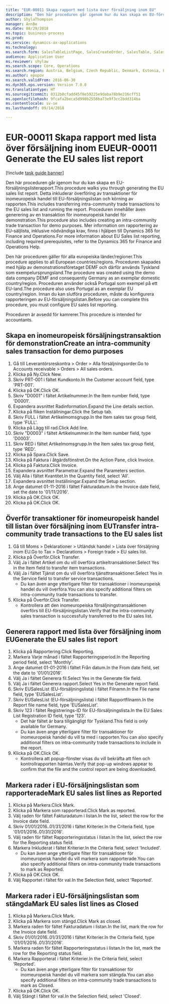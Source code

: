 ```yaml
--- 
title: "EUR-00011 Skapa rapport med lista över försäljning inom EU"
description: "Den här proceduren går igenom hur du kan skapa en EU-försäljningslisterapport."
author: ShylaThompson
manager: AnnBe
ms.date: 08/29/2018
ms.topic: business-process
ms.prod: 
ms.service: dynamics-ax-applications
ms.technology: 
ms.search.form: SalesTableListPage, SalesCreateOrder, SalesTable, SalesEditLines,  EUSalesList, EUSalesListSelection, SysQueryForm, SysLookup
audience: Application User
ms.reviewer: shylaw
ms.search.scope: Core, Operations
ms.search.region: Austria, Belgium, Czech Republic, Denmark, Estonia, Finland, France, Germany, Hungary, Ireland, Italy, Latvia, Lithuania, Netherlands, Poland, Spain, Sweden, United Kingdom
ms.author: epopov
ms.search.validFrom: 2016-06-30
ms.dyn365.ops.version: Version 7.0.0
ms.translationtype: HT
ms.sourcegitcommit: 0312b8cfadd45f8e59225e9daba78b9e216cff51
ms.openlocfilehash: 9fcafa2beca5d998b2556ba73e9f3cc2bdd314ba
ms.contentlocale: sv-se
ms.lasthandoff: 09/14/2018

---
```

# <a name="eur-00011-generate-the-eu-sales-list-report"></a><span data-ttu-id="3eb58-103">EUR-00011 Skapa rapport med lista över försäljning inom EU</span><span class="sxs-lookup"><span data-stu-id="3eb58-103">EUR-00011 Generate the EU sales list report</span></span>

[!include [task guide banner](../../includes/task-guide-banner.md)]

<span data-ttu-id="3eb58-104">Den här proceduren går igenom hur du kan skapa en EU-försäljningslisterapport.</span><span class="sxs-lookup"><span data-stu-id="3eb58-104">This procedure walks you through generating the EU sales list report.</span></span> <span data-ttu-id="3eb58-105">Detta inkluderar överföring av transaktioner för inomeuropeisk handel till EU-försäljningslistan och körning av rapporten.</span><span class="sxs-lookup"><span data-stu-id="3eb58-105">This includes transferring intra-community trade transactions to the EU sales list and running the report.</span></span> <span data-ttu-id="3eb58-106">Proceduren innehåller även generering av en transaktion för inomeuropeisk handel för demonstration.</span><span class="sxs-lookup"><span data-stu-id="3eb58-106">This  procedure also includes creating an intra-community trade transaction for demo purposes.</span></span> <span data-ttu-id="3eb58-107">Mer information om rapportering av EU-säljlista, inklusive nödvändiga krav, finns i hjälpen till Dynamics 365 for Finance and Operations.</span><span class="sxs-lookup"><span data-stu-id="3eb58-107">For more information about EU Sales list reporting, including required prerequisites, refer to the Dynamics 365 for Finance and Operations Help.</span></span>

<span data-ttu-id="3eb58-108">Den här proceduren gäller för alla europeiska länder/regioner.</span><span class="sxs-lookup"><span data-stu-id="3eb58-108">This procedure applies to all European countries/regions.</span></span> <span data-ttu-id="3eb58-109">Proceduren skapades med hjälp av demonstrationsföretaget DEMF och därför används Tyskland som exempelursprungsland.</span><span class="sxs-lookup"><span data-stu-id="3eb58-109">The procedure was created using the demo data company DEMF and consequently Germany as an exemplar domestic country/region.</span></span> <span data-ttu-id="3eb58-110">Proceduren använder också Portugal som exempel på ett EU-land.</span><span class="sxs-lookup"><span data-stu-id="3eb58-110">The procedure also uses Portugal as an exemplar EU country/region.</span></span> <span data-ttu-id="3eb58-111">Innan du kan slutföra proceduren, måste du konfigurera rapporteringen av EU-försäljningslistan.</span><span class="sxs-lookup"><span data-stu-id="3eb58-111">Before you can complete this procedure, you must configure EU sales list reporting.</span></span>

<span data-ttu-id="3eb58-112">Proceduren är avsedd för kamrerer.</span><span class="sxs-lookup"><span data-stu-id="3eb58-112">This procedure is intended for accountants.</span></span>


## <a name="create-an-intra-community-sales-transaction-for-demo-purposes"></a><span data-ttu-id="3eb58-113">Skapa en inomeuropeisk försäljningstransaktion för demonstration</span><span class="sxs-lookup"><span data-stu-id="3eb58-113">Create an intra-community sales transaction for demo purposes</span></span>
1. <span data-ttu-id="3eb58-114">Gå till Leverantörsreskontra > Order > Alla försäljningsorder.</span><span class="sxs-lookup"><span data-stu-id="3eb58-114">Go to Accounts receivable > Orders > All sales orders.</span></span>
2. <span data-ttu-id="3eb58-115">Klicka på Ny.</span><span class="sxs-lookup"><span data-stu-id="3eb58-115">Click New.</span></span>
3. <span data-ttu-id="3eb58-116">Skriv PRT-001 i fältet Kundkonto.</span><span class="sxs-lookup"><span data-stu-id="3eb58-116">In the Customer account field, type 'PRT-001'.</span></span>
4. <span data-ttu-id="3eb58-117">Klicka på OK.</span><span class="sxs-lookup"><span data-stu-id="3eb58-117">Click OK.</span></span>
5. <span data-ttu-id="3eb58-118">Skriv "D0001" i fältet Artikelnummer.</span><span class="sxs-lookup"><span data-stu-id="3eb58-118">In the Item number field, type 'D0001'.</span></span>
6. <span data-ttu-id="3eb58-119">Expandera avsnittet Radinformation.</span><span class="sxs-lookup"><span data-stu-id="3eb58-119">Expand the Line details section.</span></span>
7. <span data-ttu-id="3eb58-120">Klicka på fliken Inställningar.</span><span class="sxs-lookup"><span data-stu-id="3eb58-120">Click the Setup tab.</span></span>
8. <span data-ttu-id="3eb58-121">Skriv FULL i fältet Artikelmomsgrupp.</span><span class="sxs-lookup"><span data-stu-id="3eb58-121">In the Item sales tax group field, type 'FULL'.</span></span>
9. <span data-ttu-id="3eb58-122">Klicka på Lägg till rad.</span><span class="sxs-lookup"><span data-stu-id="3eb58-122">Click Add line.</span></span>
10. <span data-ttu-id="3eb58-123">Skriv "D0003" i fältet Artikelnummer.</span><span class="sxs-lookup"><span data-stu-id="3eb58-123">In the Item number field, type 'D0003'.</span></span>
11. <span data-ttu-id="3eb58-124">Skriv RED i fältet Artikelmomsgrupp.</span><span class="sxs-lookup"><span data-stu-id="3eb58-124">In the Item sales tax group field, type 'RED'.</span></span>
12. <span data-ttu-id="3eb58-125">Klicka på Spara.</span><span class="sxs-lookup"><span data-stu-id="3eb58-125">Click Save.</span></span>
13. <span data-ttu-id="3eb58-126">Klicka på Faktura i åtgärdsfönstret.</span><span class="sxs-lookup"><span data-stu-id="3eb58-126">On the Action Pane, click Invoice.</span></span>
14. <span data-ttu-id="3eb58-127">Klicka på Faktura.</span><span class="sxs-lookup"><span data-stu-id="3eb58-127">Click Invoice.</span></span>
15. <span data-ttu-id="3eb58-128">Expandera avsnittet Parametrar.</span><span class="sxs-lookup"><span data-stu-id="3eb58-128">Expand the Parameters section.</span></span>
16. <span data-ttu-id="3eb58-129">Välj Alla i fältet Kvantitet.</span><span class="sxs-lookup"><span data-stu-id="3eb58-129">In the Quantity field, select 'All'.</span></span>
17. <span data-ttu-id="3eb58-130">Expandera avsnittet Inställningar.</span><span class="sxs-lookup"><span data-stu-id="3eb58-130">Expand the Setup section.</span></span>
18. <span data-ttu-id="3eb58-131">Ange datumet 01-11-2016 i fältet Fakturadatum.</span><span class="sxs-lookup"><span data-stu-id="3eb58-131">In the Invoice date field, set the date to '01/11/2016'.</span></span>
19. <span data-ttu-id="3eb58-132">Klicka på OK.</span><span class="sxs-lookup"><span data-stu-id="3eb58-132">Click OK.</span></span>
20. <span data-ttu-id="3eb58-133">Klicka på OK.</span><span class="sxs-lookup"><span data-stu-id="3eb58-133">Click OK.</span></span>

## <a name="transfer-intra-community-trade-transactions-to-the-eu-sales-list"></a><span data-ttu-id="3eb58-134">Överför transaktioner för inomeuropeisk handel till listan över försäljning inom EU</span><span class="sxs-lookup"><span data-stu-id="3eb58-134">Transfer intra-community trade transactions to the EU sales list</span></span>
1. <span data-ttu-id="3eb58-135">Gå till Moms > Deklarationer > Utländsk handel > Lista över försäljning inom EU.</span><span class="sxs-lookup"><span data-stu-id="3eb58-135">Go to Tax > Declarations > Foreign trade > EU sales list.</span></span>
2. <span data-ttu-id="3eb58-136">Klicka på Överför.</span><span class="sxs-lookup"><span data-stu-id="3eb58-136">Click Transfer.</span></span>
3. <span data-ttu-id="3eb58-137">Välj Ja i fältet Artikel om du vill överföra artikeltransaktioner.</span><span class="sxs-lookup"><span data-stu-id="3eb58-137">Select Yes in the Item field to transfer item transactions.</span></span>
4. <span data-ttu-id="3eb58-138">Välj Ja i fältet Tjänst om du vill överföra tjänsttransaktioner.</span><span class="sxs-lookup"><span data-stu-id="3eb58-138">Select Yes in the Service field to transfer service transactions.</span></span>
    * <span data-ttu-id="3eb58-139">Du kan även ange ytterligare filter för transaktioner i inomeuropeisk handel du vill överföra.</span><span class="sxs-lookup"><span data-stu-id="3eb58-139">You can also specify additional filters on intra-community trade transactions to transfer.</span></span>  
5. <span data-ttu-id="3eb58-140">Klicka på Överför.</span><span class="sxs-lookup"><span data-stu-id="3eb58-140">Click Transfer.</span></span>
    * <span data-ttu-id="3eb58-141">Kontrollera att den inomeuropeiska försäljningstransaktionen överförs till EU-försäljningslistan.</span><span class="sxs-lookup"><span data-stu-id="3eb58-141">Verify that the intra-community sales transaction is successfully transferred to the EU sales list.</span></span>  

## <a name="generate-the-eu-sales-list-report"></a><span data-ttu-id="3eb58-142">Generera rapport med lista över försäljning inom EU</span><span class="sxs-lookup"><span data-stu-id="3eb58-142">Generate the EU sales list report</span></span>
1. <span data-ttu-id="3eb58-143">Klicka på Rapportering.</span><span class="sxs-lookup"><span data-stu-id="3eb58-143">Click Reporting.</span></span>
2. <span data-ttu-id="3eb58-144">Markera Varje månad i fältet Rapporteringsperiod.</span><span class="sxs-lookup"><span data-stu-id="3eb58-144">In the Reporting period field, select 'Monthly'.</span></span>
3. <span data-ttu-id="3eb58-145">Ange datumet 01-01-2016 i fältet Från datum.</span><span class="sxs-lookup"><span data-stu-id="3eb58-145">In the From date field, set the date to '01/01/2016'.</span></span>
4. <span data-ttu-id="3eb58-146">Välj Ja i fältet Generera fil.</span><span class="sxs-lookup"><span data-stu-id="3eb58-146">Select Yes in the Generate file field.</span></span>
5. <span data-ttu-id="3eb58-147">Välj Ja i fältet Generera rapport.</span><span class="sxs-lookup"><span data-stu-id="3eb58-147">Select Yes in the Generate report field.</span></span>
6. <span data-ttu-id="3eb58-148">Skriv EUSalesList (EU-försäljningslista) i fältet Filnamn.</span><span class="sxs-lookup"><span data-stu-id="3eb58-148">In the File name field, type 'EUSalesList'.</span></span>
7. <span data-ttu-id="3eb58-149">Skriv EUSalesList (EU-försäljningslista) i fältet Rapportfilnamn.</span><span class="sxs-lookup"><span data-stu-id="3eb58-149">In the Report file name field, type 'EUSalesList'.</span></span>
8. <span data-ttu-id="3eb58-150">Skriv 123 i fältet Registrerings-ID för EU-försäljningslista.</span><span class="sxs-lookup"><span data-stu-id="3eb58-150">In the EU Sales List Registration ID field, type '123'.</span></span>
    * <span data-ttu-id="3eb58-151">Det här fältet är bara tillgängligt för Tyskland.</span><span class="sxs-lookup"><span data-stu-id="3eb58-151">This field is only available for Germany.</span></span>  
    * <span data-ttu-id="3eb58-152">Du kan även ange ytterligare filter för transaktioner för inomeuropeisk handel du vill ta med i rapporten.</span><span class="sxs-lookup"><span data-stu-id="3eb58-152">You can also specify additional filters on intra-community trade transactions to include in the report.</span></span>  
9. <span data-ttu-id="3eb58-153">Klicka på OK.</span><span class="sxs-lookup"><span data-stu-id="3eb58-153">Click OK.</span></span>
    * <span data-ttu-id="3eb58-154">Kontrollera att popup-fönster visas du vill bekräfta att filen och kontrollrapporten hämtas.</span><span class="sxs-lookup"><span data-stu-id="3eb58-154">Verify that pop-up windows appear to confirm that the file and the control report are being downloaded.</span></span>  

## <a name="mark-eu-sales-list-lines-as-reported"></a><span data-ttu-id="3eb58-155">Markera rader i EU-försäljningslistan som rapporterade</span><span class="sxs-lookup"><span data-stu-id="3eb58-155">Mark EU sales list lines as Reported</span></span>
1. <span data-ttu-id="3eb58-156">Klicka på Markera.</span><span class="sxs-lookup"><span data-stu-id="3eb58-156">Click Mark.</span></span>
2. <span data-ttu-id="3eb58-157">Klicka på Markera som rapporterad.</span><span class="sxs-lookup"><span data-stu-id="3eb58-157">Click Mark as reported.</span></span>
3. <span data-ttu-id="3eb58-158">Välj raden för fältet Fakturadatum i listan.</span><span class="sxs-lookup"><span data-stu-id="3eb58-158">In the list, select the row for the Invoice date field.</span></span>
4. <span data-ttu-id="3eb58-159">Skriv 01/01/2016..01/31/2016 i fältet Kriterier.</span><span class="sxs-lookup"><span data-stu-id="3eb58-159">In the Criteria field, type '01/01/2016..01/31/2016'.</span></span>
5. <span data-ttu-id="3eb58-160">Välj raden för fältet Rapporteringsstatus i listan.</span><span class="sxs-lookup"><span data-stu-id="3eb58-160">In the list, select the row for the Reporting status field.</span></span>
6. <span data-ttu-id="3eb58-161">Markera Inkluderat i fältet Kriterier.</span><span class="sxs-lookup"><span data-stu-id="3eb58-161">In the Criteria field, select 'Included'.</span></span>
    * <span data-ttu-id="3eb58-162">Du kan även ange ytterligare filter för transaktioner för inomeuropeisk handel du vill markera som rapporterade.</span><span class="sxs-lookup"><span data-stu-id="3eb58-162">You can also specify additional filters on intra-community trade transactions to mark as Reported.</span></span>  
7. <span data-ttu-id="3eb58-163">Klicka på OK.</span><span class="sxs-lookup"><span data-stu-id="3eb58-163">Click OK.</span></span>
8. <span data-ttu-id="3eb58-164">Välj Rapportet i fältet för val.</span><span class="sxs-lookup"><span data-stu-id="3eb58-164">In the Selection field, select 'Reported'.</span></span>

## <a name="mark-eu-sales-list-lines-as-closed"></a><span data-ttu-id="3eb58-165">Markera rader i EU-försäljningslistan som stängda</span><span class="sxs-lookup"><span data-stu-id="3eb58-165">Mark EU sales list lines as Closed</span></span>
1. <span data-ttu-id="3eb58-166">Klicka på Markera.</span><span class="sxs-lookup"><span data-stu-id="3eb58-166">Click Mark.</span></span>
2. <span data-ttu-id="3eb58-167">Klicka på Markera som stängd.</span><span class="sxs-lookup"><span data-stu-id="3eb58-167">Click Mark as closed.</span></span>
3. <span data-ttu-id="3eb58-168">Markera raden för fältet Fakturadatum i listan.</span><span class="sxs-lookup"><span data-stu-id="3eb58-168">In the list, mark the row for the Invoice date field.</span></span>
4. <span data-ttu-id="3eb58-169">Skriv 01/01/2016..01/31/2016 i fältet Kriterier.</span><span class="sxs-lookup"><span data-stu-id="3eb58-169">In the Criteria field, type '01/01/2016..01/31/2016'.</span></span>
5. <span data-ttu-id="3eb58-170">Markera raden för fältet Rapporteringsstatus i listan.</span><span class="sxs-lookup"><span data-stu-id="3eb58-170">In the list, mark the row for the Reporting status field.</span></span>
6. <span data-ttu-id="3eb58-171">Markera Rapporterat i fältet Kriterier.</span><span class="sxs-lookup"><span data-stu-id="3eb58-171">In the Criteria field, select ‘Reported’.</span></span>
    * <span data-ttu-id="3eb58-172">Du kan även ange ytterligare filter för transaktioner för inomeuropeisk handel du vill markera som stängda.</span><span class="sxs-lookup"><span data-stu-id="3eb58-172">You can also specify additional filters on intra-community trade transactions to mark as Closed.</span></span>  
7. <span data-ttu-id="3eb58-173">Klicka på OK.</span><span class="sxs-lookup"><span data-stu-id="3eb58-173">Click OK.</span></span>
8. <span data-ttu-id="3eb58-174">Välj Stängt i fältet för val.</span><span class="sxs-lookup"><span data-stu-id="3eb58-174">In the Selection field, select 'Closed'.</span></span>


